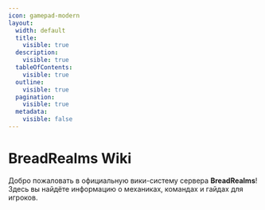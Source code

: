 ```yaml
---
icon: gamepad-modern
layout:
  width: default
  title:
    visible: true
  description:
    visible: true
  tableOfContents:
    visible: true
  outline:
    visible: true
  pagination:
    visible: true
  metadata:
    visible: false
---
```


# BreadRealms Wiki

Добро пожаловать в официальную вики-систему сервера **BreadRealms**! Здесь вы найдёте информацию о механиках, командах и гайдах для игроков.

